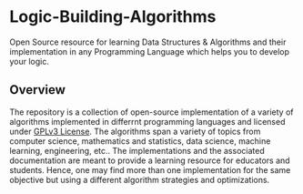 # Logic-Building-Algorithms
Open Source resource for learning Data Structures &amp; Algorithms and their implementation in any Programming Language which helps you to develop your logic.

## Overview

The repository is a collection of open-source implementation of a variety of algorithms implemented in differrnt programming languages and licensed under [GPLv3 License](https://github.com/TheAlgorithms/C/blob/master/LICENSE). The algorithms span a variety of topics from computer science, mathematics and statistics, data science, machine learning, engineering, etc.. The implementations and the associated documentation are meant to provide a learning resource for educators and students. Hence, one may find more than one implementation for the same objective but using a different algorithm strategies and optimizations.
